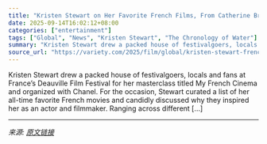 ```yaml
---
title: "Kristen Stewart on Her Favorite French Films, From Catherine Breillat to Leos Carax and Michael Haneke"
date: 2025-09-14T16:02:12+08:00
categories: ["entertainment"]
tags: ["Global", "News", "Kristen Stewart", "The Chronology of Water"]
summary: "Kristen Stewart drew a packed house of festivalgoers, locals and fans at France&#8217;s Deauville Film Festival for her masterclass titled My French Cinema and organized with Chanel. For the occasion,"
source_url: "https://variety.com/2025/film/global/kristen-stewart-french-films-deauville-festival-1236517825/"
---
```


Kristen Stewart drew a packed house of festivalgoers, locals and fans at France&#8217;s Deauville Film Festival for her masterclass titled My French Cinema and organized with Chanel. For the occasion, Stewart curated a list of her all-time favorite French movies and candidly discussed why they inspired her as an actor and filmmaker. Ranging across different [&#8230;]

---

*来源: [原文链接](https://variety.com/2025/film/global/kristen-stewart-french-films-deauville-festival-1236517825/)*
